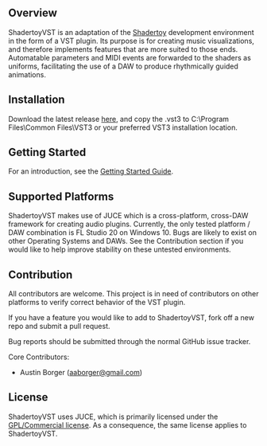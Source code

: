 ## Overview

ShadertoyVST is an adaptation of the [Shadertoy](https://www.shadertoy.com/)
development environment in the form of a VST plugin. Its purpose is for creating
music visualizations, and therefore implements features that are more suited to
those ends. Automatable parameters and MIDI events are forwarded to the shaders
as uniforms, facilitating the use of a DAW to produce rhythmically guided animations.

## Installation

Download the latest release [here](https://github.com/AustinBorger/ShadertoyVST/releases/download/v1.01/Shadertoy.vst3),
and copy the .vst3 to C:\Program Files\Common Files\VST3 or your preferred VST3 installation location.

## Getting Started

For an introduction, see the [Getting Started Guide](Documentation/GETTINGSTARTED.md).

## Supported Platforms

ShadertoyVST makes use of JUCE which is a cross-platform, cross-DAW framework for
creating audio plugins. Currently, the only tested platform / DAW combination is
FL Studio 20 on Windows 10. Bugs are likely to exist on other Operating Systems
and DAWs. See the Contribution section if you would like to help improve stability
on these untested environments.

## Contribution

All contributors are welcome. This project is in need of contributors on other
platforms to verify correct behavior of the VST plugin.

If you have a feature you would like to add to ShadertoyVST, fork off a new
repo and submit a pull request.

Bug reports should be submitted through the normal GitHub issue tracker.

Core Contributors:
- Austin Borger (aaborger@gmail.com)

## License

ShadertoyVST uses JUCE, which is primarily licensed under the 
[GPL/Commercial license](https://www.gnu.org/licenses/gpl-3.0.en.html).
As a consequence, the same license applies to ShadertoyVST.